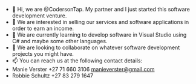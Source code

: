 - 👋 Hi, we are @CodersonTap. My partner and I just started this software development venture.
- 👀 We are interested in selling our services and software applications in order to earn an income.
- 🌱 We are currently learning to develop software in Visual Studio using C# and maybe some other languages.
- 💞️ We are looking to collaborate on whatever software development projects you might have.
- 📫 You can reach us at the following contact details:
- Manie Verster +27 71 660 3106 manieverster@gmail.com
- Robbie Schultz +27 83 279 1647

<!---
CodersonTap/CodersonTap is a ✨ special ✨ repository because its `README.md` (this file) appears on your GitHub profile.
You can click the Preview link to take a look at your changes.
--->
  
